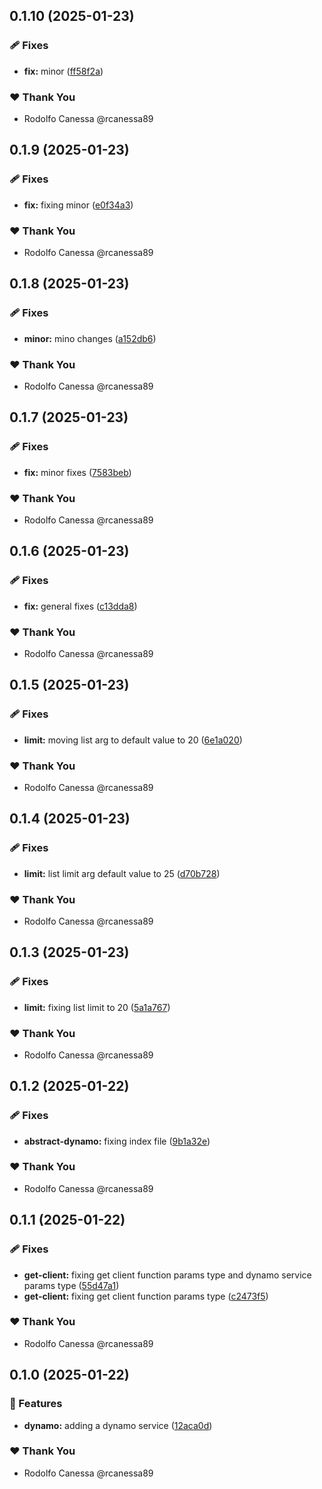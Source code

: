 ## 0.1.10 (2025-01-23)

### 🩹 Fixes

- **fix:** minor ([ff58f2a](https://github.com/rcanessa89/my-shared/commit/ff58f2a))

### ❤️ Thank You

- Rodolfo Canessa @rcanessa89

## 0.1.9 (2025-01-23)

### 🩹 Fixes

- **fix:** fixing minor ([e0f34a3](https://github.com/rcanessa89/my-shared/commit/e0f34a3))

### ❤️ Thank You

- Rodolfo Canessa @rcanessa89

## 0.1.8 (2025-01-23)

### 🩹 Fixes

- **minor:** mino changes ([a152db6](https://github.com/rcanessa89/my-shared/commit/a152db6))

### ❤️ Thank You

- Rodolfo Canessa @rcanessa89

## 0.1.7 (2025-01-23)

### 🩹 Fixes

- **fix:** minor fixes ([7583beb](https://github.com/rcanessa89/my-shared/commit/7583beb))

### ❤️ Thank You

- Rodolfo Canessa @rcanessa89

## 0.1.6 (2025-01-23)

### 🩹 Fixes

- **fix:** general fixes ([c13dda8](https://github.com/rcanessa89/my-shared/commit/c13dda8))

### ❤️ Thank You

- Rodolfo Canessa @rcanessa89

## 0.1.5 (2025-01-23)

### 🩹 Fixes

- **limit:** moving list arg to default value to 20 ([6e1a020](https://github.com/rcanessa89/my-shared/commit/6e1a020))

### ❤️ Thank You

- Rodolfo Canessa @rcanessa89

## 0.1.4 (2025-01-23)

### 🩹 Fixes

- **limit:** list limit arg default value to 25 ([d70b728](https://github.com/rcanessa89/my-shared/commit/d70b728))

### ❤️ Thank You

- Rodolfo Canessa @rcanessa89

## 0.1.3 (2025-01-23)

### 🩹 Fixes

- **limit:** fixing list limit to 20 ([5a1a767](https://github.com/rcanessa89/my-shared/commit/5a1a767))

### ❤️ Thank You

- Rodolfo Canessa @rcanessa89

## 0.1.2 (2025-01-22)

### 🩹 Fixes

- **abstract-dynamo:** fixing index file ([9b1a32e](https://github.com/rcanessa89/my-shared/commit/9b1a32e))

### ❤️ Thank You

- Rodolfo Canessa @rcanessa89

## 0.1.1 (2025-01-22)

### 🩹 Fixes

- **get-client:** fixing get client function params type and dynamo service params type ([55d47a1](https://github.com/rcanessa89/my-shared/commit/55d47a1))
- **get-client:** fixing get client function params type ([c2473f5](https://github.com/rcanessa89/my-shared/commit/c2473f5))

### ❤️ Thank You

- Rodolfo Canessa @rcanessa89

## 0.1.0 (2025-01-22)

### 🚀 Features

- **dynamo:** adding a dynamo service ([12aca0d](https://github.com/rcanessa89/my-shared/commit/12aca0d))

### ❤️ Thank You

- Rodolfo Canessa @rcanessa89
